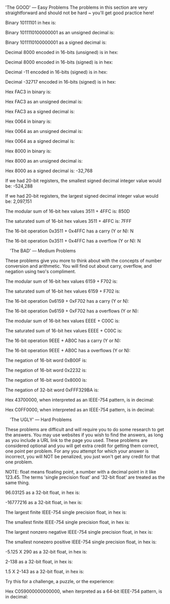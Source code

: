 'The GOOD' — Easy Problems
The problems in this section are very straightforward and should not be hard ~ you'll get good practice here!

Binary 10111101 in hex is: 

Binary 1011110100000001 as an unsigned decimal is:

Binary 1011110100000001 as a signed decimal is:

Decimal 8000 encoded in 16-bits (unsigned) is in hex:

Decimal 8000 encoded in 16-bits (signed) is in hex:

Decimal -11 encoded in 16-bits (signed) is in hex:

Decimal -32717 encoded in 16-bits (signed) is in hex:

Hex FAC3 in binary is:

Hex FAC3 as an unsigned decimal is:

Hex FAC3 as a signed decimal is:

Hex 0064 in binary is: 

Hex 0064 as an unsigned decimal is: 

Hex 0064 as a signed decimal is:

Hex 8000 in binary is:

Hex 8000 as an unsigned decimal is:

Hex 8000 as a signed decimal is: -32,768

If we had 20-bit registers, the smallest signed decimal integer value would be: -524,288

If we had 20-bit registers, the largest signed decimal integer value would be: 2,097,151

The modular sum of 16-bit hex values 3511 + 4FFC is: 850D

The saturated sum of 16-bit hex values 3511 + 4FFC is: 7FFF

The 16-bit operation 0x3511 + 0x4FFC has a carry (Y or N): N

The 16-bit operation 0x3511 + 0x4FFC has a overflow (Y or N): N


 'The BAD' — Medium Problems
 
These problems give you more to think about with the concepts of number conversion and arithmetic. You will find out about carry, overflow, and negation using two's compliment. 


The modular sum of 16-bit hex values 6159 + F702 is:

The saturated sum of 16-bit hex values 6159 + F702 is:

The 16-bit operation 0x6159 + 0xF702 has a carry (Y or N):

The 16-bit operation 0x6159 + 0xF702 has a overflows (Y or N):

The modular sum of 16-bit hex values EEEE + C00C is:

The saturated sum of 16-bit hex values EEEE + C00C is:

The 16-bit operation 9EEE + AB0C has a carry (Y or N):

The 16-bit operation 9EEE + AB0C has a overflows (Y or N):

The negation of 16-bit word 0xB00F is:

The negation of 16-bit word 0x2232 is:

The negation of 16-bit word 0x8000 is:

The negation of 32-bit word 0xFFF329BA is:

Hex 43700000, when interpreted as an IEEE-754 pattern, is in decimal:

Hex C0FF0000, when interpreted as an IEEE-754 pattern, is in decimal:


 'The UGLY' — Hard Problems
 
These problems are difficult and will require you to do some research to get the answers. You may use websites if you wish to find the answers, as long as you include a URL link to the page you used. These problems are considered optional and you will get extra credit for getting them correct, one point per problem. For any you attempt for which your answer is incorrect, you will NOT be penalized, you just won't get any credit for that one problem.


NOTE: float means floating point, a number with a decimal point in it like 123.45. The terms 'single precision float' and '32-bit float' are treated as the same thing.


96.03125 as a 32-bit float, in hex is:

-16777216 as a 32-bit float, in hex is:

The largest finite IEEE-754 single precision float, in hex is:

The smallest finite IEEE-754 single precision float, in hex is:

The largest nonzero negative IEEE-754 single precision float, in hex is:

The smallest nonezero positive IEEE-754 single precision float, in hex is:

-5.125 X 290 as a 32-bit float, in hex is:

2-138 as a 32-bit float, in hex is:

1.5 X 2-143 as a 32-bit float, in hex is:

Try this for a challenge, a puzzle, or the experience:

Hex C059000000000000, when iterpreted as a 64-bit IEEE-754 pattern, is in decimal:




